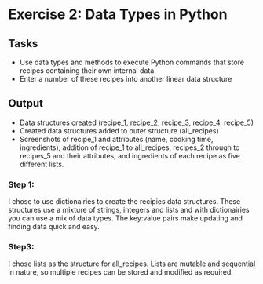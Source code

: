 # Exercise 2: Data Types in Python

## Tasks
- Use data types and methods to execute Python commands that store recipes containing their
own internal data
- Enter a number of these recipes into another linear data structure

## Output
- Data structures created (recipe_1, recipe_2, recipe_3, recipe_4, recipe_5)
- Created data structures added to outer structure (all_recipes)
- Screenshots of recipe_1 and attributes (name, cooking time,  ingredients), addition of recipe_1 to all_recipes, recipes_2 through to recipes_5 and their attributes, and ingredients of each recipe as five different lists.

### Step 1: 
I chose to use dictionairies to create the recipies data structures.   These structures use a mixture of strings, integers and lists and with dictionairies you can use a mix of data types. The key:value pairs make updating and finding data quick and easy.

### Step3:
I chose lists as the structure for all_recipes.  Lists are mutable and sequential in nature, so multiple recipes can be stored and modified as required. 
